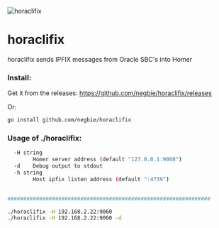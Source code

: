 ![horaclifix](https://user-images.githubusercontent.com/20154956/27519118-9a0720a4-59ed-11e7-95ba-f0e9ce529624.png)

# horaclifix
horaclifix sends IPFIX messages from Oracle SBC's into Homer


### Install:

Get it from the releases:
https://github.com/negbie/horaclifix/releases

Or:
```bash
go install github.com/negbie/horaclifix
```


### Usage of ./horaclifix:

```bash
  -H string
        Homer server address (default "127.0.0.1:9060")
  -d    Debug output to stdout
  -h string
        Host ipfix listen address (default ":4739")

        
################################################################

./horaclifix -H 192.168.2.22:9060
./horaclifix -H 192.168.2.22:9060 -d
```
